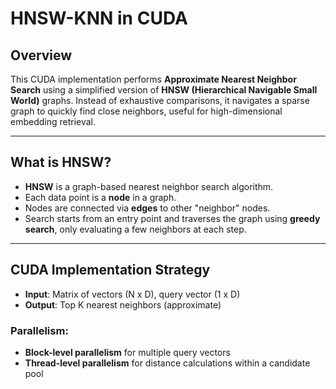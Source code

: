 # HNSW-KNN in CUDA

## Overview

This CUDA implementation performs **Approximate Nearest Neighbor Search** using a simplified version of **HNSW (Hierarchical Navigable Small World)** graphs. Instead of exhaustive comparisons, it navigates a sparse graph to quickly find close neighbors, useful for high-dimensional embedding retrieval.

---

## What is HNSW?

- **HNSW** is a graph-based nearest neighbor search algorithm.
- Each data point is a **node** in a graph.
- Nodes are connected via **edges** to other "neighbor" nodes.
- Search starts from an entry point and traverses the graph using **greedy search**, only evaluating a few neighbors at each step.

---

## CUDA Implementation Strategy

- **Input**: Matrix of vectors (N x D), query vector (1 x D)
- **Output**: Top K nearest neighbors (approximate)

### Parallelism:
- **Block-level parallelism** for multiple query vectors
- **Thread-level parallelism** for distance calculations within a candidate pool
